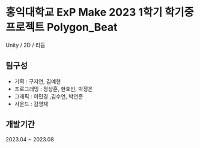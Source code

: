 # 홍익대학교 ExP Make 2023 1학기 학기중 프로젝트 Polygon_Beat
Unity / 2D / 리듬

## 팀구성
* 기획 : 구지연, 김예현
* 프로그래밍 : 정상훈, 한효빈, 박정은
* 그래픽 : 이민경 ,김수연, 박연준
* 사운드 : 김영재

## 개발기간
2023.04 ~ 2023.08
